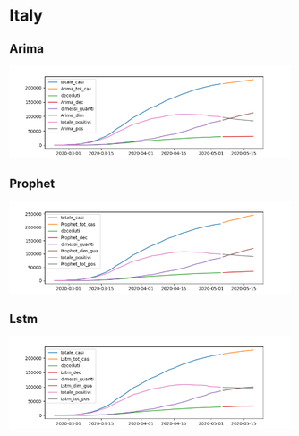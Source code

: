 # Italy 

## Arima
![arima](/arima65-195.png)

## Prophet
![prophet](/prophet65-195.png)

## Lstm
![lstm](/lstm65-195.png)

